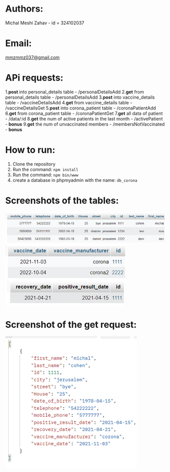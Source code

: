 
# Authors:
Michal Meshi Zahav - id = 324102037


# Email:
mmzmmz037@gmail.com

# APi requests:
1.**post** into personal_details table - /personalDetailsAdd
2.**get** from personal_details table - /personalDetailsAdd
3.**post** into vaccine_details table - /vaccineDetailsAdd
4.**get** from vaccine_details table - /vaccineDetailsGet
5.**post** into corona_patient table - /coronaPatientAdd
6.**get** from corona_patient table - /coronaPatientGet
7.**get** all data of patient - /data/:id
8.**get** the num of active patients in the last month - /activePatient - **bonus**
9.**get** the num of unvaccinated members - /membersNotVaccinated - **bonus**


# How to run:
1. Clone the repository
2. Run the command: `npm install`
3. Run the command: `npm bin/www`
4. create a database in phpmyadmin with the name: `db_corona`

# Screenshots of the tables:
![img.png](screenshots/img.png)
![img.png](screenshots/img2.png)
![img.png](screenshots/img3.png)

# Screenshot of the get request:
![img.png](screenshots/img4.png)


